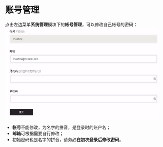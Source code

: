 # 账号管理

点击左边菜单**系统管理**模块下的**帐号管理**，可以修改自己帐号的密码：
![](img/2-1.png)

- **帐号**不能修改，为名字的拼音，是登录时的账户名；
- **邮箱**可根据需要自行修改；
- 初始密码也是名字的拼音，请务必**在初次登录后修改密码**。
